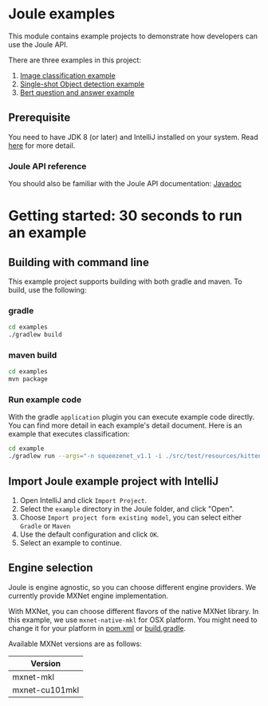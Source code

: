 Joule examples
==============

This module contains example projects to demonstrate how developers can use the Joule API.

There are three examples in this project:

1. [Image classification example](CLASSIFY.md)
2. [Single-shot Object detection example](SSD.md)
3. [Bert question and answer example](BERTQA.md)

## Prerequisite

You need to have JDK 8 (or later) and IntelliJ installed on your system. Read [here](setup.md) for more detail.
 
### Joule API reference
You should also be familiar with the Joule API documentation: [Javadoc](https://joule.s3.amazonaws.com/java-api/index.html)


Getting started: 30 seconds to run an example
=======================

## Building with command line

This example project supports building with both gradle and maven. To build, use the following:

### gradle

```sh
cd examples
./gradlew build
```

### maven build

```sh
cd examples
mvn package
```

### Run example code
With the gradle `application` plugin you can execute example code directly.
You can find more detail in each example's detail document.
Here is an example that executes classification:

```sh
cd example
./gradlew run --args="-n squeezenet_v1.1 -i ./src/test/resources/kitten.jpg"
```

## Import Joule example project with IntelliJ

1. Open IntelliJ and click `Import Project`.
2. Select the `example` directory in the Joule folder, and click "Open".
3. Choose `Import project form existing model`, you can select either `Gradle` or `Maven`
4. Use the default configuration and click `OK`.
5. Select an example to continue.

## Engine selection

Joule is engine agnostic, so you can choose different engine providers. We currently
provide MXNet engine implementation.

With MXNet, you can choose different flavors of the native MXNet library.
In this example, we use `mxnet-native-mkl` for OSX platform. You might need to 
change it for your platform in [pom.xml](pom.xml) or [build.gradle](build.gradle).


Available MXNet versions are as follows:

| Version  |
| -------- |
| mxnet-mkl|
| mxnet-cu101mkl|

